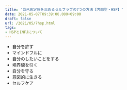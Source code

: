 ```yaml
---
title: '自己肯定感を高めるセルフラブの7つの方法【内向型・HSP】'
date: 2021-05-07T09:39:00.000+09:00
draft: false
url: /2021/05/7hsp.html
tags: 
- HSPとINFJについて
---
```


*   自分を許す
*   マインドフルに
*   自分のしたいことをする
*   境界線を引く
*   自分を守る
*   意図的に生きる
*   セルフケア